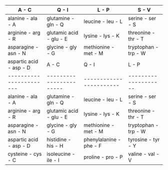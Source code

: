 | A - C | Q - I | L - P | S - V |    
| ----------------------- | ----------------------- | ----------------------- | -------------------- |   
| alanine - ala - A | glutamine - gln - Q | leucine - leu - L | serine - ser - S |
| arginine - arg - R | glutamic acid - glu - E | lysine - lys - K | threonine - thr - T | 
| asparagine - asn - N | glycine - gly - G | methionine - met - M | tryptophan - trp - W |
| aspartic acid - asp - D  | A - C | Q - I | L - P | S - V | 
| ----------------------- | ----------------------- | ----------------------- | -------------------- | 
| alanine - ala - A | glutamine - gln - Q | leucine - leu - L | serine - ser - S | 
| arginine - arg - R | glutamic acid - glu - E | lysine - lys - K | threonine - thr - T | 
| asparagine - asn - N | glycine - gly - G | methionine - met - M | tryptophan - trp - W | 
| aspartic acid - asp - D | histidine - his - H | phenylalanine - phe - F | tyrosine - tyr - Y | 
| cysteine - cys - C | isoleucine - ile - I | proline - pro - P | valine - val - V | 
